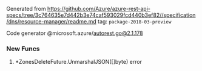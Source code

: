 Generated from https://github.com/Azure/azure-rest-api-specs/tree/3c764635e7d442b3e74caf593029fcd440b3ef82//specification/dns/resource-manager/readme.md tag: `package-2018-03-preview`

Code generator @microsoft.azure/autorest.go@2.1.178


### New Funcs

1. *ZonesDeleteFuture.UnmarshalJSON([]byte) error
